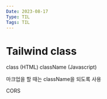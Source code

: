 ```yaml
---
Date: 2023-08-17
Type: TIL
Tags: TIL 
---
```


# Tailwind class

class (HTML)
className (Javascript)

마크업을 할 때는 className을 되도록 사용


CORS 
